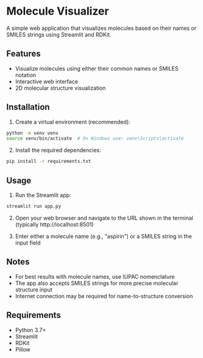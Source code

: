 # Molecule Visualizer

A simple web application that visualizes molecules based on their names or SMILES strings using Streamlit and RDKit.

## Features

- Visualize molecules using either their common names or SMILES notation
- Interactive web interface
- 2D molecular structure visualization

## Installation

1. Create a virtual environment (recommended):
```bash
python -m venv venv
source venv/bin/activate  # On Windows use: venv\Scripts\activate
```

2. Install the required dependencies:
```bash
pip install -r requirements.txt
```

## Usage

1. Run the Streamlit app:
```bash
streamlit run app.py
```

2. Open your web browser and navigate to the URL shown in the terminal (typically http://localhost:8501)

3. Enter either a molecule name (e.g., "aspirin") or a SMILES string in the input field

## Notes

- For best results with molecule names, use IUPAC nomenclature
- The app also accepts SMILES strings for more precise molecular structure input
- Internet connection may be required for name-to-structure conversion

## Requirements

- Python 3.7+
- Streamlit
- RDKit
- Pillow